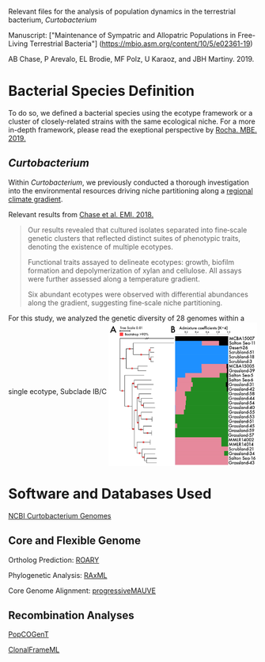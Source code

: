Relevant files for the analysis of population dynamics in the terrestrial bacterium, *Curtobacterium*

Manuscript: 
["Maintenance of Sympatric and Allopatric Populations in Free-Living Terrestrial Bacteria"] (https://mbio.asm.org/content/10/5/e02361-19)

AB Chase, P Arevalo, EL Brodie, MF Polz, U Karaoz, and JBH Martiny. 2019.

# Bacterial Species Definition
To do so, we defined a bacterial species using the ecotype framework or a cluster of closely-related strains with the same ecological niche. For a more in-depth framework, please read the exeptional perspective by [Rocha. MBE. 2019.](https://academic.oup.com/mbe/article/35/6/1338/4976545)

## *Curtobacterium*
Within *Curtobacterium*, we previously conducted a thorough investigation into the environmental resources driving niche partitioning along a [regional climate gradient](https://www.pnas.org/content/115/47/11994).

Relevant results from [Chase et al. EMI. 2018.](https://onlinelibrary.wiley.com/doi/full/10.1111/1462-2920.14405)

>Our results revealed that cultured isolates separated into fine‐scale genetic clusters that reflected distinct suites of phenotypic traits, denoting the existence of multiple ecotypes.
>
>Functional traits assayed to delineate ecotypes: growth, biofilm formation and depolymerization of xylan and cellulose. All assays were further assessed along a temperature gradient.
>
>Six abundant ecotypes were observed with differential abundances along the gradient, suggesting fine‐scale niche partitioning.

For this study, we analyzed the genetic diversity of 28 genomes within a single ecotype, Subclade IB/C
<img src="structure-analysis/figure1-01.jpg" width="300" align="middle"/>

# Software and Databases Used
[NCBI Curtobacterium Genomes](https://www.ncbi.nlm.nih.gov/genome/16071)

## Core and Flexible Genome
Ortholog Prediction: [ROARY](https://sanger-pathogens.github.io/Roary/)

Phylogenetic Analysis: [RAxML](https://cme.h-its.org/exelixis/software.html)

Core Genome Alignment: [progressiveMAUVE](http://darlinglab.org/mauve/user-guide/progressivemauve.html)

## Recombination Analyses
[PopCOGenT](https://github.com/philarevalo/PopCOGenT)

[ClonalFrameML](https://github.com/xavierdidelot/ClonalFrameML)
